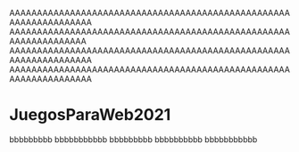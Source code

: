 
AAAAAAAAAAAAAAAAAAAAAAAAAAAAAAAAAAAAAAAAAAAAAAAAAAAAAAAAAAAAAAAAAA
AAAAAAAAAAAAAAAAAAAAAAAAAAAAAAAAAAAAAAAAAAAAAAAAAAAAAAAAAAAAAAAAA
AAAAAAAAAAAAAAAAAAAAAAAAAAAAAAAAAAAAAAAAAAAAAAAAAAAAAAAAAAAAAAAAAA
AAAAAAAAAAAAAAAAAAAAAAAAAAAAAAAAAAAAAAAAAAAAAAAAAAAAAAAAAAAAAAAAAA


# JuegosParaWeb2021
bbbbbbbbb
bbbbbbbbbbb
bbbbbbbbb
bbbbbbbbbb
bbbbbbbbbbb

